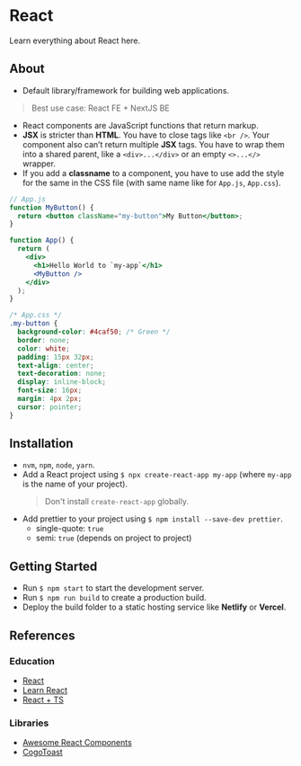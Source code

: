 # React

Learn everything about React here.

## About

- Default library/framework for building web applications.

> Best use case: React FE + NextJS BE

- React components are JavaScript functions that return markup.
- **JSX** is stricter than **HTML**. You have to close tags like `<br />`. Your component also can’t return multiple **JSX** tags. You have to wrap them into a shared parent, like a `<div>...</div>` or an empty `<>...</>` wrapper.
- If you add a **classname** to a component, you have to use add the style for the same in the CSS file (with same name like for `App.js`, `App.css`).

```jsx
// App.js
function MyButton() {
  return <button className="my-button">My Button</button>;
}

function App() {
  return (
    <div>
      <h1>Hello World to `my-app`</h1>
      <MyButton />
    </div>
  );
}
```

```css
/* App.css */
.my-button {
  background-color: #4caf50; /* Green */
  border: none;
  color: white;
  padding: 15px 32px;
  text-align: center;
  text-decoration: none;
  display: inline-block;
  font-size: 16px;
  margin: 4px 2px;
  cursor: pointer;
}
```

## Installation

- `nvm`, `npm`, `node`, `yarn`.
- Add a React project using `$ npx create-react-app my-app` (where `my-app` is the name of your project).
  > Don't install `create-react-app` globally.
- Add prettier to your project using `$ npm install --save-dev prettier`.
  - single-quote: `true`
  - semi: `true` (depends on project to project)

## Getting Started

- Run `$ npm start` to start the development server.
- Run `$ npm run build` to create a production build.
- Deploy the build folder to a static hosting service like **Netlify** or **Vercel**.

## References

### Education

- [React](https://facebook.github.io/react/)
- [Learn React](https://beta.reactjs.org/learn)
- [React + TS](https://youtube.com/playlist?list=PLNqp92_EXZBJ4CBroxVBJEpAXoz1g-naZ)

### Libraries

- [Awesome React Components](https://github.com/brillout/awesome-react-components)
- [CogoToast](https://cogoport.github.io/cogo-toast/)
